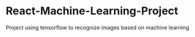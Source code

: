 # React-Machine-Learning-Project
Project using tensorflow to recognize images based on machine learning
